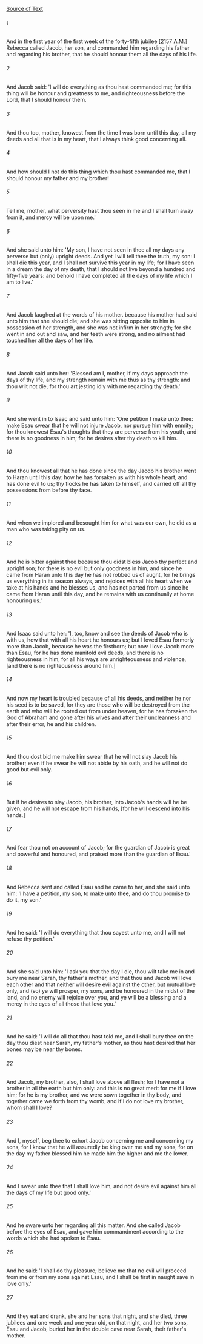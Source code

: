 [Source of Text](https://github.com/scrollmapper/bible_databases_deuterocanonical)

###### 1
And in the first year of the first week of the forty-fifth jubilee [2157 A.M.] Rebecca called Jacob, her son, and commanded him regarding his father and regarding his brother, that he should honour them all the days of his life.

###### 2
And Jacob said: 'I will do everything as thou hast commanded me; for this thing will be honour and greatness to me, and righteousness before the Lord, that I should honour them.

###### 3
And thou too, mother, knowest from the time I was born until this day, all my deeds and all that is in my heart, that I always think good concerning all.

###### 4
And how should I not do this thing which thou hast commanded me, that I should honour my father and my brother!

###### 5
Tell me, mother, what perversity hast thou seen in me and I shall turn away from it, and mercy will be upon me.'

###### 6
And she said unto him: 'My son, I have not seen in thee all my days any perverse but (only) upright deeds. And yet I will tell thee the truth, my son: I shall die this year, and I shall not survive this year in my life; for I have seen in a dream the day of my death, that I should not live beyond a hundred and fifty-five years: and behold I have completed all the days of my life which I am to live.'

###### 7
And Jacob laughed at the words of his mother. because his mother had said unto him that she should die; and she was sitting opposite to him in possession of her strength, and she was not infirm in her strength; for she went in and out and saw, and her teeth were strong, and no ailment had touched her all the days of her life.

###### 8
And Jacob said unto her: 'Blessed am I, mother, if my days approach the days of thy life, and my strength remain with me thus as thy strength: and thou wilt not die, for thou art jesting idly with me regarding thy death.'

###### 9
And she went in to Isaac and said unto him: 'One petition I make unto thee: make Esau swear that he will not injure Jacob, nor pursue him with enmity; for thou knowest Esau's thoughts that they are perverse from his youth, and there is no goodness in him; for he desires after thy death to kill him.

###### 10
And thou knowest all that he has done since the day Jacob his brother went to Haran until this day: how he has forsaken us with his whole heart, and has done evil to us; thy flocks he has taken to himself, and carried off all thy possessions from before thy face.

###### 11
And when we implored and besought him for what was our own, he did as a man who was taking pity on us.

###### 12
And he is bitter against thee because thou didst bless Jacob thy perfect and upright son; for there is no evil but only goodness in him, and since he came from Haran unto this day he has not robbed us of aught, for he brings us everything in its season always, and rejoices with all his heart when we take at his hands and he blesses us, and has not parted from us since he came from Haran until this day, and he remains with us continually at home honouring us.'

###### 13
And Isaac said unto her: 'I, too, know and see the deeds of Jacob who is with us, how that with all his heart he honours us; but I loved Esau formerly more than Jacob, because he was the firstborn; but now I love Jacob more than Esau, for he has done manifold evil deeds, and there is no righteousness in him, for all his ways are unrighteousness and violence, [and there is no righteousness around him.]

###### 14
And now my heart is troubled because of all his deeds, and neither he nor his seed is to be saved, for they are those who will be destroyed from the earth and who will be rooted out from under heaven, for he has forsaken the God of Abraham and gone after his wives and after their uncleanness and after their error, he and his children.

###### 15
And thou dost bid me make him swear that he will not slay Jacob his brother; even if he swear he will not abide by his oath, and he will not do good but evil only.

###### 16
But if he desires to slay Jacob, his brother, into Jacob's hands will he be given, and he will not escape from his hands, [for he will descend into his hands.]

###### 17
And fear thou not on account of Jacob; for the guardian of Jacob is great and powerful and honoured, and praised more than the guardian of Esau.'

###### 18
And Rebecca sent and called Esau and he came to her, and she said unto him: 'I have a petition, my son, to make unto thee, and do thou promise to do it, my son.'

###### 19
And he said: 'I will do everything that thou sayest unto me, and I will not refuse thy petition.'

###### 20
And she said unto him: 'I ask you that the day I die, thou wilt take me in and bury me near Sarah, thy father's mother, and that thou and Jacob will love each other and that neither will desire evil against the other, but mutual love only, and (so) ye will prosper, my sons, and be honoured in the midst of the land, and no enemy will rejoice over you, and ye will be a blessing and a mercy in the eyes of all those that love you.'

###### 21
And he said: 'I will do all that thou hast told me, and I shall bury thee on the day thou diest near Sarah, my father's mother, as thou hast desired that her bones may be near thy bones.

###### 22
And Jacob, my brother, also, I shall love above all flesh; for I have not a brother in all the earth but him only: and this is no great merit for me if I love him; for he is my brother, and we were sown together in thy body, and together came we forth from thy womb, and if I do not love my brother, whom shall I love?

###### 23
And I, myself, beg thee to exhort Jacob concerning me and concerning my sons, for I know that he will assuredly be king over me and my sons, for on the day my father blessed him he made him the higher and me the lower.

###### 24
And I swear unto thee that I shall love him, and not desire evil against him all the days of my life but good only.'

###### 25
And he sware unto her regarding all this matter. And she called Jacob before the eyes of Esau, and gave him commandment according to the words which she had spoken to Esau.

###### 26
And he said: 'I shall do thy pleasure; believe me that no evil will proceed from me or from my sons against Esau, and I shall be first in naught save in love only.'

###### 27
And they eat and drank, she and her sons that night, and she died, three jubilees and one week and one year old, on that night, and her two sons, Esau and Jacob, buried her in the double cave near Sarah, their father's mother.